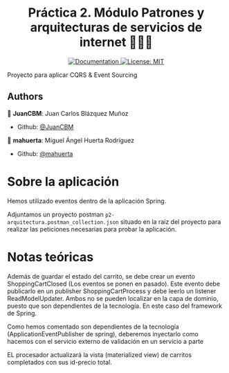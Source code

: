 <h1 align="center">Práctica 2. Módulo Patrones y arquitecturas de servicios de internet 👨🏻‍💻 </h1>

<p align="center">
  <a href="/docs" target="_blank">
    <img alt="Documentation" src="https://img.shields.io/badge/documentation-yes-brightgreen.svg" />
  </a>
  <a href="#" target="_blank">
    <img alt="License: MIT" src="https://img.shields.io/badge/License-MIT-yellow.svg" />
  </a>
</p>

Proyecto para aplicar CQRS & Event Sourcing

## Authors

👤 **JuanCBM**: Juan Carlos Blázquez Muñoz

* Github: [@JuanCBM](https://github.com/JuanCBM)

👤 **mahuerta**: Miguel Ángel Huerta Rodríguez

* Github: [@mahuerta](https://github.com/mahuerta)

# Sobre la aplicación

Hemos utilizado eventos dentro de la aplicación Spring.

Adjuntamos un proyecto postman ``p2-arquitectura.postman_collection.json`` situado en la raíz del
proyecto para realizar las peticiones necesarias para probar la aplicación.

# Notas teóricas

Además de guardar el estado del carrito, se debe crear un evento ShoppingCartClosed (Los eventos se
ponen en pasado). Este evento debe publicarlo en un publisher ShoppingCartProcess y debe leerlo un
listener ReadModelUpdater. Ambos no se pueden localizar en la capa de dominio, puesto que son
dependientes de la tecnología. En este caso del framework de Spring.

Como hemos comentado son dependientes de la tecnología (ApplicationEventPublisher de spring),
deberemos inyectarlo como hacemos con el servicio externo de validación en un servicio a parte

EL procesador actualizará la vista (materialized view) de carritos completados con sus id-precio
total.